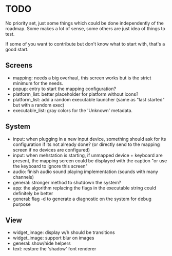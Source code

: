 # TODO

No priority set, just some things which could be done independently of the roadmap.
Some makes a lot of sense, some others are just idea of things to test.

If some of you want to contribute but don't know what to start with, that's a good start.

## Screens

  * mapping: needs a big overhaul, this screen works but is the strict minimum for the needs.
  * popup: entry to start the mapping configuration?
  * platform_list: better placeholder for platform without icons?
  * platform_list: add a random executable launcher (same as "last started" but with a random exec)
  * executable_list: gray colors for the 'Unknown' metadata.

## System

  * input: when plugging in a new input device, something should ask for its configuration if its not already done? (or directly send to the mapping screen if no devices are configured)
  * input: when mehstation is starting, if unmapped device + keyboard are present, the mapping screen could be displayed with the caption "or use the keyboard to ignore this screen"
  * audio: finish audio sound playing implementation (sounds with many channels)
  * general: stronger method to shutdown the system?
  * app: the algorithm replacing the flags in the executable string could definitely be better
  * general: flag -d to generate a diagnostic on the system for debug purpose

## View

  * widget_image: display w/h should be transitions
  * widget_image: support blur on images
  * general: show/hide helpers
  * text: restore the 'shadow' font renderer
